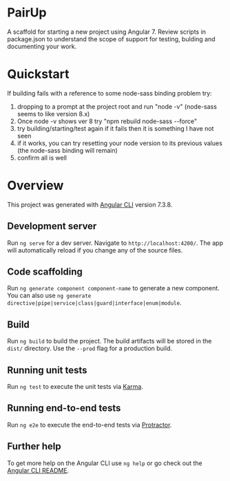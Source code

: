 # PairUp
A scaffold for starting a new project using Angular 7. Review scripts in package.json to understand the scope of support for testing, bulding and documenting your work.

# Quickstart

If building fails with a reference to some node-sass binding problem try:
 
 1) dropping to a prompt at the project root and run "node -v" (node-sass seems to like version 8.x)
 2) Once node -v shows ver 8 try "npm rebuild node-sass --force"
 3) try building/starting/test again if it fails then it is something I have not seen
 4) if it works, you can try resetting your node version to its previous values (the node-sass binding will remain)
 5) confirm all is well
 
# Overview

This project was generated with [Angular CLI](https://github.com/angular/angular-cli) version 7.3.8.

## Development server

Run `ng serve` for a dev server. Navigate to `http://localhost:4200/`. The app will automatically reload if you change any of the source files.

## Code scaffolding

Run `ng generate component component-name` to generate a new component. You can also use `ng generate directive|pipe|service|class|guard|interface|enum|module`.

## Build

Run `ng build` to build the project. The build artifacts will be stored in the `dist/` directory. Use the `--prod` flag for a production build.

## Running unit tests

Run `ng test` to execute the unit tests via [Karma](https://karma-runner.github.io).

## Running end-to-end tests

Run `ng e2e` to execute the end-to-end tests via [Protractor](http://www.protractortest.org/).

## Further help

To get more help on the Angular CLI use `ng help` or go check out the [Angular CLI README](https://github.com/angular/angular-cli/blob/master/README.md).
